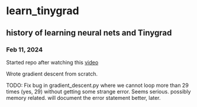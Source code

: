 # learn_tinygrad
history of learning neural nets and Tinygrad
---
### Feb 11, 2024
Started repo after watching this [video](https://www.youtube.com/watch?v=0ncx4H0YmK0&ab_channel=CircuitChronicles)

Wrote gradient descent from scratch.

TODO: Fix bug in gradient_descent.py where we cannot loop more than 29 times (yes, 29) without getting some strange error. Seems serious. possibly memory related. will document the error statement better, later. 

